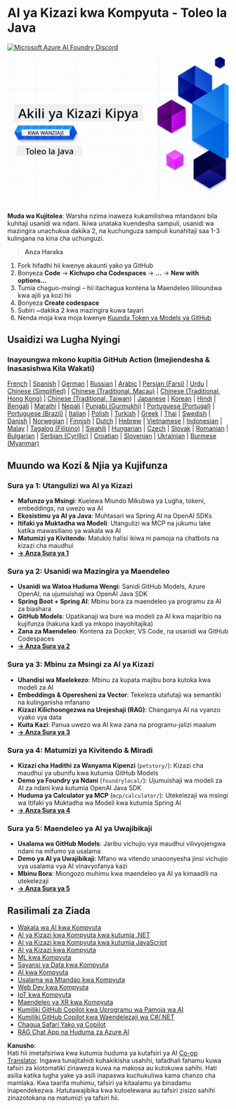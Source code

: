 <!--
CO_OP_TRANSLATOR_METADATA:
{
  "original_hash": "a49b35508745c032a0033d914df7901b",
  "translation_date": "2025-07-25T09:55:44+00:00",
  "source_file": "README.md",
  "language_code": "sw"
}
-->
# AI ya Kizazi kwa Kompyuta - Toleo la Java
[![Microsoft Azure AI Foundry Discord](https://dcbadge.limes.pink/api/server/ByRwuEEgH4)](https://discord.com/invite/ByRwuEEgH4)

![AI ya Kizazi kwa Kompyuta - Toleo la Java](../../translated_images/beg-genai-series.61edc4a6b2cc54284fa2d70eda26dc0ca2669e26e49655b842ea799cd6e16d2a.sw.png)

**Muda wa Kujitolea**: Warsha nzima inaweza kukamilishwa mtandaoni bila kuhitaji usanidi wa ndani. Ikiwa unataka kuendesha sampuli, usanidi wa mazingira unachukua dakika 2, na kuchunguza sampuli kunahitaji saa 1-3 kulingana na kina cha uchunguzi.

> **Anza Haraka**

1. Fork hifadhi hii kwenye akaunti yako ya GitHub
2. Bonyeza **Code** → **Kichupo cha Codespaces** → **...** → **New with options...**
3. Tumia chaguo-msingi – hii itachagua kontena la Maendeleo lililoundwa kwa ajili ya kozi hii
4. Bonyeza **Create codespace**
5. Subiri ~dakika 2 kwa mazingira kuwa tayari
6. Nenda moja kwa moja kwenye [Kuunda Token ya Models ya GitHub](./02-SetupDevEnvironment/README.md#step-2-create-a-github-personal-access-token)

## Usaidizi wa Lugha Nyingi

### Inayoungwa mkono kupitia GitHub Action (Imejiendesha & Inasasishwa Kila Wakati)

[French](../fr/README.md) | [Spanish](../es/README.md) | [German](../de/README.md) | [Russian](../ru/README.md) | [Arabic](../ar/README.md) | [Persian (Farsi)](../fa/README.md) | [Urdu](../ur/README.md) | [Chinese (Simplified)](../zh/README.md) | [Chinese (Traditional, Macau)](../mo/README.md) | [Chinese (Traditional, Hong Kong)](../hk/README.md) | [Chinese (Traditional, Taiwan)](../tw/README.md) | [Japanese](../ja/README.md) | [Korean](../ko/README.md) | [Hindi](../hi/README.md) | [Bengali](../bn/README.md) | [Marathi](../mr/README.md) | [Nepali](../ne/README.md) | [Punjabi (Gurmukhi)](../pa/README.md) | [Portuguese (Portugal)](../pt/README.md) | [Portuguese (Brazil)](../br/README.md) | [Italian](../it/README.md) | [Polish](../pl/README.md) | [Turkish](../tr/README.md) | [Greek](../el/README.md) | [Thai](../th/README.md) | [Swedish](../sv/README.md) | [Danish](../da/README.md) | [Norwegian](../no/README.md) | [Finnish](../fi/README.md) | [Dutch](../nl/README.md) | [Hebrew](../he/README.md) | [Vietnamese](../vi/README.md) | [Indonesian](../id/README.md) | [Malay](../ms/README.md) | [Tagalog (Filipino)](../tl/README.md) | [Swahili](./README.md) | [Hungarian](../hu/README.md) | [Czech](../cs/README.md) | [Slovak](../sk/README.md) | [Romanian](../ro/README.md) | [Bulgarian](../bg/README.md) | [Serbian (Cyrillic)](../sr/README.md) | [Croatian](../hr/README.md) | [Slovenian](../sl/README.md) | [Ukrainian](../uk/README.md) | [Burmese (Myanmar)](../my/README.md)

## Muundo wa Kozi & Njia ya Kujifunza

### **Sura ya 1: Utangulizi wa AI ya Kizazi**
- **Mafunzo ya Msingi**: Kuelewa Miundo Mikubwa ya Lugha, tokeni, embeddings, na uwezo wa AI
- **Ekosistimu ya AI ya Java**: Muhtasari wa Spring AI na OpenAI SDKs
- **Itifaki ya Muktadha wa Modeli**: Utangulizi wa MCP na jukumu lake katika mawasiliano ya wakala wa AI
- **Matumizi ya Kivitendo**: Matukio halisi ikiwa ni pamoja na chatbots na kizazi cha maudhui
- **[→ Anza Sura ya 1](./01-IntroToGenAI/README.md)**

### **Sura ya 2: Usanidi wa Mazingira ya Maendeleo**
- **Usanidi wa Watoa Huduma Wengi**: Sanidi GitHub Models, Azure OpenAI, na ujumuishaji wa OpenAI Java SDK
- **Spring Boot + Spring AI**: Mbinu bora za maendeleo ya programu za AI za biashara
- **GitHub Models**: Upatikanaji wa bure wa modeli za AI kwa majaribio na kujifunza (hakuna kadi ya mkopo inayohitajika)
- **Zana za Maendeleo**: Kontena za Docker, VS Code, na usanidi wa GitHub Codespaces
- **[→ Anza Sura ya 2](./02-SetupDevEnvironment/README.md)**

### **Sura ya 3: Mbinu za Msingi za AI ya Kizazi**
- **Uhandisi wa Maelekezo**: Mbinu za kupata majibu bora kutoka kwa modeli za AI
- **Embeddings & Operesheni za Vector**: Tekeleza utafutaji wa semantiki na kulinganisha mfanano
- **Kizazi Kilichoongezwa na Urejeshaji (RAG)**: Changanya AI na vyanzo vyako vya data
- **Kuita Kazi**: Panua uwezo wa AI kwa zana na programu-jalizi maalum
- **[→ Anza Sura ya 3](./03-CoreGenerativeAITechniques/README.md)**

### **Sura ya 4: Matumizi ya Kivitendo & Miradi**
- **Kizazi cha Hadithi za Wanyama Kipenzi** (`petstory/`): Kizazi cha maudhui ya ubunifu kwa kutumia GitHub Models
- **Demo ya Foundry ya Ndani** (`foundrylocal/`): Ujumuishaji wa modeli za AI za ndani kwa kutumia OpenAI Java SDK
- **Huduma ya Calculator ya MCP** (`mcp/calculator/`): Utekelezaji wa msingi wa Itifaki ya Muktadha wa Modeli kwa kutumia Spring AI
- **[→ Anza Sura ya 4](./04-PracticalSamples/README.md)**

### **Sura ya 5: Maendeleo ya AI ya Uwajibikaji**
- **Usalama wa GitHub Models**: Jaribu vichujio vya maudhui vilivyojengwa ndani na mifumo ya usalama
- **Demo ya AI ya Uwajibikaji**: Mfano wa vitendo unaoonyesha jinsi vichujio vya usalama vya AI vinavyofanya kazi
- **Mbinu Bora**: Miongozo muhimu kwa maendeleo ya AI ya kimaadili na utekelezaji
- **[→ Anza Sura ya 5](./05-ResponsibleGenAI/README.md)**

## Rasilimali za Ziada 

- [Wakala wa AI kwa Kompyuta](https://github.com/microsoft/ai-agents-for-beginners)
- [AI ya Kizazi kwa Kompyuta kwa kutumia .NET](https://github.com/microsoft/Generative-AI-for-beginners-dotnet)
- [AI ya Kizazi kwa Kompyuta kwa kutumia JavaScript](https://github.com/microsoft/generative-ai-with-javascript)
- [AI ya Kizazi kwa Kompyuta](https://github.com/microsoft/generative-ai-for-beginners)
- [ML kwa Kompyuta](https://aka.ms/ml-beginners)
- [Sayansi ya Data kwa Kompyuta](https://aka.ms/datascience-beginners)
- [AI kwa Kompyuta](https://aka.ms/ai-beginners)
- [Usalama wa Mtandao kwa Kompyuta](https://github.com/microsoft/Security-101)
- [Web Dev kwa Kompyuta](https://aka.ms/webdev-beginners)
- [IoT kwa Kompyuta](https://aka.ms/iot-beginners)
- [Maendeleo ya XR kwa Kompyuta](https://github.com/microsoft/xr-development-for-beginners)
- [Kumiliki GitHub Copilot kwa Uprogramu wa Pamoja wa AI](https://aka.ms/GitHubCopilotAI)
- [Kumiliki GitHub Copilot kwa Waendelezaji wa C#/.NET](https://github.com/microsoft/mastering-github-copilot-for-dotnet-csharp-developers)
- [Chagua Safari Yako ya Copilot](https://github.com/microsoft/CopilotAdventures)
- [RAG Chat App na Huduma za Azure AI](https://github.com/Azure-Samples/azure-search-openai-demo-java)

**Kanusho**:  
Hati hii imetafsiriwa kwa kutumia huduma ya kutafsiri ya AI [Co-op Translator](https://github.com/Azure/co-op-translator). Ingawa tunajitahidi kuhakikisha usahihi, tafadhali fahamu kuwa tafsiri za kiotomatiki zinaweza kuwa na makosa au kutokuwa sahihi. Hati asilia katika lugha yake ya asili inapaswa kuchukuliwa kama chanzo cha mamlaka. Kwa taarifa muhimu, tafsiri ya kitaalamu ya binadamu inapendekezwa. Hatutawajibika kwa kutoelewana au tafsiri zisizo sahihi zinazotokana na matumizi ya tafsiri hii.